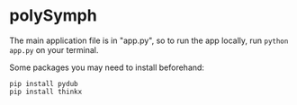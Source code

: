 # polySymph

The main application file is in "app.py", so to run the app locally, run ```python app.py``` on your terminal.

Some packages you may need to install beforehand:

```
pip install pydub
pip install thinkx
```

